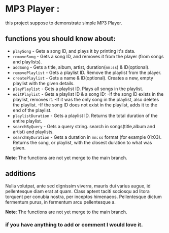 # MP3 Player :
this project suppose to demonstrate simple MP3 Player.


## functions you should know about:

- `playSong` - Gets a song ID, and plays it by printing it's data.
- `removeSong` - Gets a song ID, and removes it from the player (from songs and playlists).
- `addSong` - Gets a title, album, artist, duration(`mm:ss`) & ID(optional).  
- `removePlaylist` - Gets a playlist ID. Remove the playlist from the player.
- `createPlaylist` - Gets a name & ID(optional). Creates a new, empty playlist with the given details.
- `playPlaylist` - Gets a playlist ID. Plays all songs in the playlist.
- `editPlaylist` - Gets a playlist ID & a song ID: -If the song ID exists in the playlist, removes it. 
                                                   -If it was the only song in the playlist, also deletes the playlist. 
                                                   -If the song ID does not exist in the playlist, adds it to the end of the playlist.
- `playlistDuration` - Gets a playlist ID. Returns the total duration of the entire playlist.
- `searchByQuery` - Gets a query string. search in songs(title,album and artist) and playlists. 
- `searchByDuration` - Gets a duration in `mm:ss` format (for example 01:03). Returns the song, or playlist, with the closest duration to what was given.

__Note__: The functions are not yet merge to the main branch.


## additions
Nulla volutpat, ante sed dignissim viverra, mauris dui varius augue, id pellentesque diam erat at quam. Class aptent taciti sociosqu ad litora torquent per conubia nostra, per inceptos himenaeos. Pellentesque dictum fermentum purus, in fermentum arcu pellentesque a.


__Note__: The functions are not yet merge to the main branch.


### if you have anything to add or comment I would love it.
